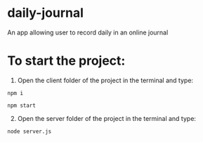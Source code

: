 # daily-journal
An app allowing user to record daily in an online journal

# To start the project: 
1) Open the client folder of the project in the terminal and type:

`npm i`

`npm start`

2) Open the server folder of the project in the terminal and type:

`node server.js`
